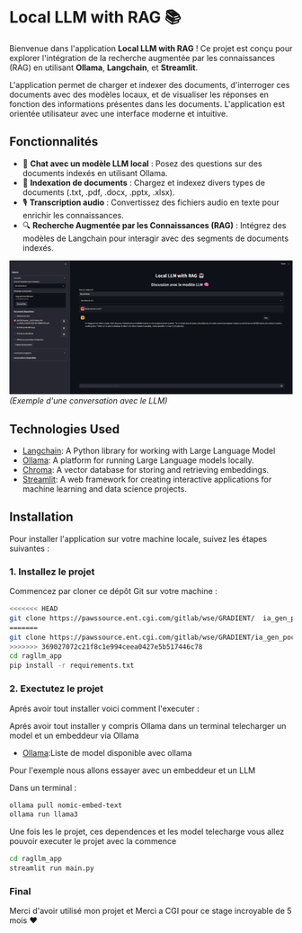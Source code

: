 # Local LLM with RAG 📚

Bienvenue dans l'application **Local LLM with RAG** ! Ce projet est conçu pour explorer l'intégration de la recherche augmentée par les connaissances (RAG) en utilisant **Ollama**, **Langchain**, et **Streamlit**. 

L'application permet de charger et indexer des documents, d'interroger ces documents avec des modèles locaux, et de visualiser les réponses en fonction des informations présentes dans les documents. L'application est orientée utilisateur avec une interface moderne et intuitive.

## Fonctionnalités
- 💬 **Chat avec un modèle LLM local** : Posez des questions sur des documents indexés en utilisant Ollama.
- 📑 **Indexation de documents** : Chargez et indexez divers types de documents (.txt, .pdf, .docx, .pptx, .xlsx).
- 🎙️ **Transcription audio** : Convertissez des fichiers audio en texte pour enrichir les connaissances.
- 🔍 **Recherche Augmentée par les Connaissances (RAG)** : Intégrez des modèles de Langchain pour interagir avec des segments de documents indexés.

![Screenshot Chat](images/image.png) *(Exemple d'une conversation avec le LLM)*

## Technologies Used

- [Langchain](https://github.com/langchain/langchain): A Python library for working with Large Language Model
- [Ollama](https://ollama.ai/): A platform for running Large Language models locally.
- [Chroma](https://docs.trychroma.com/): A vector database for storing and retrieving embeddings.
- [Streamlit](https://streamlit.io/): A web framework for creating interactive applications for machine learning and data science projects.



## Installation

Pour installer l'application sur votre machine locale, suivez les étapes suivantes :

### 1. Installez le projet

Commencez par cloner ce dépôt Git sur votre machine :

```bash
<<<<<<< HEAD
git clone https://pawssource.ent.cgi.com/gitlab/wse/GRADIENT/  ia_gen_pocs_yassine/ragllm_app.git
=======
git clone https://pawssource.ent.cgi.com/gitlab/wse/GRADIENT/ia_gen_pocs_yassine/ragllm_app.git
>>>>>>> 369027072c21f8c1e994ceea0427e5b517446c78
cd ragllm_app
pip install -r requirements.txt
```



### 2. Exectutez le projet

Aprés avoir tout installer voici comment l'executer :

Aprés avoir tout installer y compris Ollama dans un terminal telecharger un model et un embeddeur via Ollama 

- [Ollama](https://ollama.com/library):Liste de model disponible avec ollama

Pour l'exemple nous allons essayer avec un embeddeur et un LLM 

Dans un terminal : 

```bash
ollama pull nomic-embed-text
ollama run llama3
```
Une fois les le projet, ces dependences et les model telecharge vous allez pouvoir executer le projet avec la commence 

```bash
cd ragllm_app
streamlit run main.py
```

### Final 
Merci d'avoir utilisé mon projet et Merci a CGI pour ce stage incroyable de 5 mois ❤️

